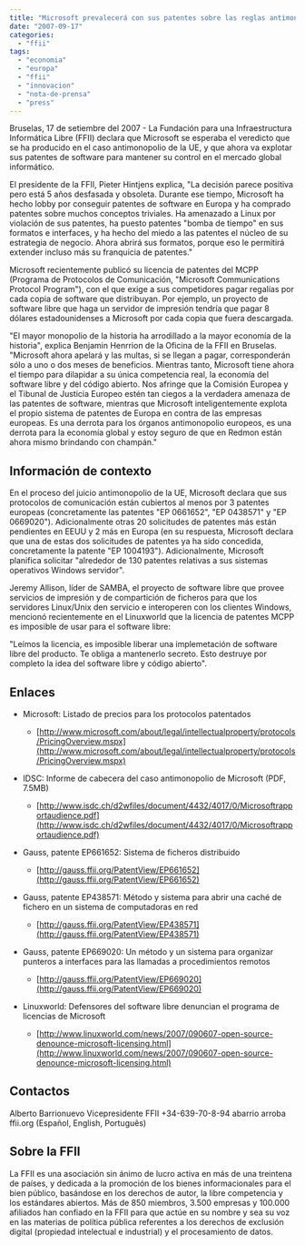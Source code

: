 ```yaml
---
title: "Microsoft prevalecerá con sus patentes sobre las reglas antimonopolio europeas"
date: "2007-09-17"
categories: 
  - "ffii"
tags: 
  - "economia"
  - "europa"
  - "ffii"
  - "innovacion"
  - "nota-de-prensa"
  - "press"
---
```


Bruselas, 17 de setiembre del 2007 - La Fundación para una Infraestructura Informática Libre (FFII) declara que Microsoft se esperaba el veredicto que se ha producido en el caso antimonopolio de la UE, y que ahora va explotar sus patentes de software para mantener su control en el mercado global informático.

El presidente de la FFII, Pieter Hintjens explica, "La decisión parece positiva pero está 5 años desfasada y obsoleta. Durante ese tiempo, Microsoft ha hecho lobby por conseguir patentes de software en Europa y ha comprado patentes sobre muchos conceptos triviales. Ha amenazado a Linux por violación de sus patentes, ha puesto patentes "bomba de tiempo" en sus formatos e interfaces, y ha hecho del miedo a las patentes el núcleo de su estrategia de negocio. Ahora abrirá sus formatos, porque eso le permitirá extender incluso más su franquicia de patentes."

Microsoft recientemente publicó su licencia de patentes del MCPP (Programa de Protocolos de Comunicación, "Microsoft Communications Protocol Program"), con el que exige a sus competidores pagar regalías por cada copia de software que distribuyan. Por ejemplo, un proyecto de software libre que haga un servidor de impresión tendría que pagar 8 dólares estadounidenses a Microsoft por cada copia que fuera descargada.

"El mayor monopolio de la historia ha arrodillado a la mayor economía de la historia", explica Benjamin Henrrion de la Oficina de la FFII en Bruselas. "Microsoft ahora apelará y las multas, si se llegan a pagar, corresponderán sólo a uno o dos meses de beneficios. Mientras tanto, Microsoft tiene ahora el tiempo para dilapidar a su única competencia real, la economía del software libre y del código abierto. Nos afringe que la Comisión Europea y el Tibunal de Justicia Europeo estén tan ciegos a la verdadera amenaza de las patentes de software, mientras que Microsoft inteligentemente explota el propio sistema de patentes de Europa en contra de las empresas europeas. Es una derrota para los órganos antimonopolio europeos, es una derrota para la economía global y estoy seguro de que en Redmon están ahora mismo brindando con champán."

## Información de contexto

En el proceso del juicio antimonopolio de la UE, Microsoft declara que sus protocolos de comunicación están cubiertos al menos por 3 patentes europeas (concretamente las patentes "EP 0661652", "EP 0438571" y "EP 0669020"). Adicionalmente otras 20 solicitudes de patentes más están pendientes en EEUU y 2 más en Europa (en su respuesta, Microsoft declara que una de estas dos solicitudes de patentes ya ha sido concedida, concretamente la patente "EP 1004193"). Adicionalmente, Microsoft planifica solicitar "alrededor de 130 patentes relativas a sus sistemas operativos Windows servidor".

Jeremy Allison, líder de SAMBA, el proyecto de software libre que provee servicios de impresión y de compartición de ficheros para que los servidores Linux/Unix den servicio e interoperen con los clientes Windows, mencionó recientemente en el Linuxworld que la licencia de patentes MCPP es imposible de usar para el software libre:

"Leímos la licencia, es imposible liberar una implemetación de software libre del producto. Te obliga a mantenerlo secreto. Esto destruye por completo la idea del software libre y código abierto".

## Enlaces

- Microsoft: Listado de precios para los protocolos patentados
    
    - [http://www.microsoft.com/about/legal/intellectualproperty/protocols/PricingOverview.mspx](http://www.microsoft.com/about/legal/intellectualproperty/protocols/PricingOverview.mspx)
        
- IDSC: Informe de cabecera del caso antimonopolio de Microsoft (PDF, 7.5MB)
    
    - [http://www.isdc.ch/d2wfiles/document/4432/4017/0/Microsoftrapportaudience.pdf](http://www.isdc.ch/d2wfiles/document/4432/4017/0/Microsoftrapportaudience.pdf)
        
- Gauss, patente EP661652: Sistema de ficheros distribuido
    
    - [http://gauss.ffii.org/PatentView/EP661652](http://gauss.ffii.org/PatentView/EP661652)
        
- Gauss, patente EP438571: Método y sistema para abrir una caché de fichero en un sistema de computadoras en red
    
    - [http://gauss.ffii.org/PatentView/EP438571](http://gauss.ffii.org/PatentView/EP438571)
        
- Gauss, patente EP669020: Un método y un sistema para organizar punteros a interfaces para las llamadas a procedimientos remotos
    
    - [http://gauss.ffii.org/PatentView/EP669020](http://gauss.ffii.org/PatentView/EP669020)
        
- Linuxworld: Defensores del software libre denuncian el programa de licencias de Microsoft
    
    - [http://www.linuxworld.com/news/2007/090607-open-source-denounce-microsoft-licensing.html](http://www.linuxworld.com/news/2007/090607-open-source-denounce-microsoft-licensing.html)
        

## Contactos

Alberto Barrionuevo Vicepresidente FFII +34-639-70-8-94 abarrio arroba ffii.org (Español, English, Português)

## Sobre la FFII

La FFII es una asociación sin ánimo de lucro activa en más de una treintena de países, y dedicada a la promoción de los bienes informacionales para el bien público, basándose en los derechos de autor, la libre competencia y los estándares abiertos. Más de 850 miembros, 3.500 empresas y 100.000 afiliados han confiado en la FFII para que actúe en su nombre y sea su voz en las materias de política pública referentes a los derechos de exclusión digital (propiedad intelectual e industrial) y el procesamiento de datos.
